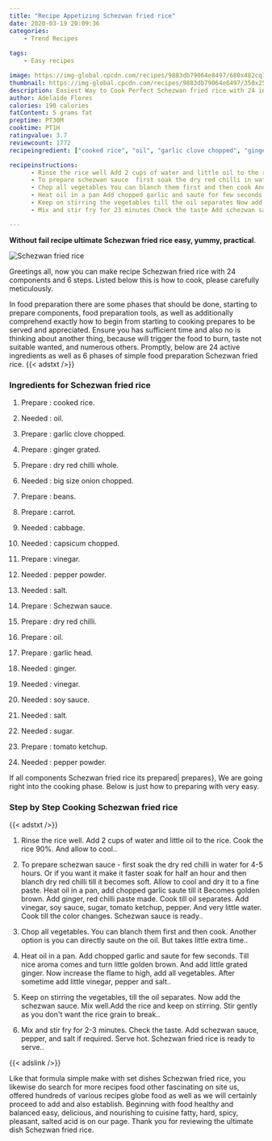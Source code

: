 ```yaml
---
title: "Recipe Appetizing Schezwan fried rice"
date: 2020-03-19 20:09:36
categories:
    - Trend Recipes
    
tags:
    - Easy recipes

image: https://img-global.cpcdn.com/recipes/9883db79064e8497/680x482cq70/schezwan-fried-rice-recipe-main-photo.jpg
thumbnail: https://img-global.cpcdn.com/recipes/9883db79064e8497/350x250cq70/schezwan-fried-rice-recipe-main-photo.jpg
description: Easiest Way to Cook Perfect Schezwan fried rice with 24 ingredients and 6 stages of easy cooking.
author: Adelaide Flores
calories: 190 calories
fatContent: 5 grams fat
preptime: PT30M
cooktime: PT1H
ratingvalue: 3.7
reviewcount: 1772
recipeingredient: ["cooked rice", "oil", "garlic clove chopped", "ginger grated", "dry red chilli whole", "big size onion chopped", "beans", "carrot", "cabbage", "capsicum chopped", "vinegar", "pepper powder", "salt", "Schezwan sauce", "dry red chilli", "oil", "garlic head", "ginger", "vinegar", "soy sauce", "salt", "sugar", "tomato ketchup", "pepper powder"]

recipeinstructions: 
      - Rinse the rice well Add 2 cups of water and little oil to the rice Cook the rice 90 And allow to cool 
      - To prepare schezwan sauce  first soak the dry red chilli in water for 45 hours Or if you want it make it faster soak for half an hour and then blanch dry red chilli till it becomes soft Allow to cool and dry it to a fine paste Heat oil in a pan add chopped garlic saute till it Becomes golden brown Add ginger red chilli paste made Cook till oil separates Add vinegar soy sauce sugar tomato ketchup pepper And very little water Cook till the color changes Schezwan sauce is ready 
      - Chop all vegetables You can blanch them first and then cook Another option is you can directly saute on the oil But takes little extra time 
      - Heat oil in a pan Add chopped garlic and saute for few seconds Till nice aroma comes and turn little golden brown And add little grated ginger Now increase the flame to high add all vegetables After sometime add little vinegar pepper and salt 
      - Keep on stirring the vegetables till the oil separates Now add the schezwan sauce Mix wellAdd the rice and keep on stirring Stir gently as you dont want the rice grain to break 
      - Mix and stir fry for 23 minutes Check the taste Add schezwan sauce pepper and salt if required Serve hot Schezwan fried rice is ready to serve

---
```




**Without fail recipe ultimate Schezwan fried rice easy, yummy, practical**. 


![Schezwan fried rice](https://img-global.cpcdn.com/recipes/9883db79064e8497/680x482cq70/schezwan-fried-rice-recipe-main-photo.jpg "Schezwan fried rice")




Greetings all, now you can make recipe Schezwan fried rice with 24 components and 6 steps. Listed below this is how to cook, please carefully meticulously.

In food preparation there are some phases that should be done, starting to prepare components, food preparation tools, as well as additionally comprehend exactly how to begin from starting to cooking prepares to be served and appreciated. Ensure you has sufficient time and also no is thinking about another thing, because will trigger the food to burn, taste not suitable wanted, and numerous others. Promptly, below are 24 active ingredients as well as 6 phases of simple food preparation Schezwan fried rice.
{{< adstxt />}}

### Ingredients for Schezwan fried rice


1. Prepare  : cooked rice.

1. Needed  : oil.

1. Prepare  : garlic clove chopped.

1. Prepare  : ginger grated.

1. Prepare  : dry red chilli whole.

1. Needed  : big size onion chopped.

1. Prepare  : beans.

1. Prepare  : carrot.

1. Needed  : cabbage.

1. Needed  : capsicum chopped.

1. Prepare  : vinegar.

1. Needed  : pepper powder.

1. Needed  : salt.

1. Prepare  : Schezwan sauce.

1. Prepare  : dry red chilli.

1. Prepare  : oil.

1. Prepare  : garlic head.

1. Needed  : ginger.

1. Needed  : vinegar.

1. Needed  : soy sauce.

1. Needed  : salt.

1. Needed  : sugar.

1. Prepare  : tomato ketchup.

1. Needed  : pepper powder.



If all components Schezwan fried rice its prepared| prepares}, We are going right into the cooking phase. Below is just how to preparing with very easy.

### Step by Step Cooking Schezwan fried rice

{{< adstxt />}}


1. Rinse the rice well. Add 2 cups of water and little oil to the rice. Cook the rice 90%. And allow to cool..



1. To prepare schezwan sauce - first soak the dry red chilli in water for 4-5 hours. Or if you want it make it faster soak for half an hour and then blanch dry red chilli till it becomes soft. Allow to cool and dry it to a fine paste. Heat oil in a pan, add chopped garlic saute till it Becomes golden brown. Add ginger, red chilli paste made. Cook till oil separates. Add vinegar, soy sauce, sugar, tomato ketchup, pepper. And very little water. Cook till the color changes. Schezwan sauce is ready..



1. Chop all vegetables. You can blanch them first and then cook. Another option is you can directly saute on the oil. But takes little extra time..



1. Heat oil in a pan. Add chopped garlic and saute for few seconds. Till nice aroma comes and turn little golden brown. And add little grated ginger. Now increase the flame to high, add all vegetables. After sometime add little vinegar, pepper and salt..



1. Keep on stirring the vegetables, till the oil separates. Now add the schezwan sauce. Mix well.Add the rice and keep on stirring. Stir gently as you don&#39;t want the rice grain to break..



1. Mix and stir fry for 2-3 minutes. Check the taste. Add schezwan sauce, pepper, and salt if required. Serve hot. Schezwan fried rice is ready to serve..





{{< adslink />}}

Like that formula simple make with set dishes Schezwan fried rice, you likewise do search for more recipes food other fascinating on site us, offered hundreds of various recipes globe food as well as we will certainly proceed to add and also establish. Beginning with food healthy and balanced easy, delicious, and nourishing to cuisine fatty, hard, spicy, pleasant, salted acid is on our page. Thank you for reviewing the ultimate dish Schezwan fried rice.
